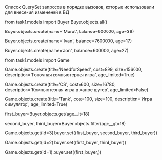 Cписок QuerySet запросов в порядке вызовов, которые использовали для внесения изменений в БД

from task1.models import Buyer 
Buyer.objects.all()

Buyer.objects.create(name='Murat', balance=900000, age=36)

Buyer.objects.create(name='Ivan', balance=7600000, age=17)  

Buyer.objects.create(name='Jon', balance=600000, age=27)   

from task1.models import Game                              

Game.objects.create(title='NeedforSpeed', cost=899, size=156000, description='Гоночная компьютерная игра', age_limited=True)              

Game.objects.create(title='CS', cost=600, size=16780, description='Компьютерная игра в жанре шутер', age_limited=False)        

Game.objects.create(title='Tank', cost=100, size=100, description='Игра симулятор', age_limited=True)                    

first_buyer=Buyer.objects.get(age__lt=18) 

second_buyer, third_buyer=Buyer.objects.filter(age__gt=18) 

Game.objects.get(id=3).buyer.set((first_buyer, second_buyer, third_buyer))

Game.objects.get(id=2).buyer.set((first_buyer, third_buyer)) 

Game.objects.get(id=1).buyer.set((first_buyer,)) 
